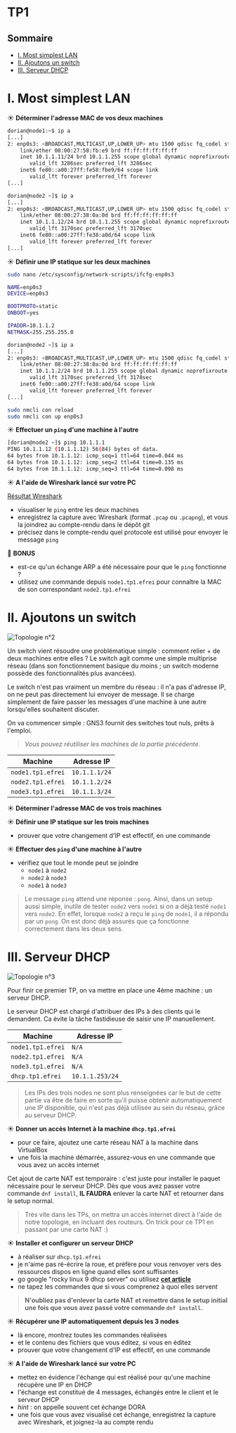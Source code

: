 # TP1

## Sommaire

- [I. Most simplest LAN](#i-most-simplest-lan)
- [II. Ajoutons un switch](#ii-ajoutons-un-switch)
- [III. Serveur DHCP](#iii-serveur-dhcp)


# I. Most simplest LAN


☀️ **Déterminer l'adresse MAC de vos deux machines**

```bash
dorian@node1:~$ ip a
[...]
2: enp0s3: <BROADCAST,MULTICAST,UP,LOWER_UP> mtu 1500 qdisc fq_codel state UP group default qlen 1000
    link/ether 08:00:27:58:fb:e9 brd ff:ff:ff:ff:ff:ff
    inet 10.1.1.11/24 brd 10.1.1.255 scope global dynamic noprefixroute enp0s3
       valid_lft 3286sec preferred_lft 3286sec
    inet6 fe80::a00:27ff:fe58:fbe9/64 scope link 
       valid_lft forever preferred_lft forever
[...]
```

```bash
dorian@node2 ~]$ ip a
[...]
2: enp0s3: <BROADCAST,MULTICAST,UP,LOWER_UP> mtu 1500 qdisc fq_codel state UP group default qlen 1000
    link/ether 08:00:27:38:0a:0d brd ff:ff:ff:ff:ff:ff
    inet 10.1.1.12/24 brd 10.1.1.255 scope global dynamic noprefixroute enp0s3
       valid_lft 3170sec preferred_lft 3170sec
    inet6 fe80::a00:27ff:fe38:a0d/64 scope link 
       valid_lft forever preferred_lft forever
[...]
```

☀️ **Définir une IP statique sur les deux machines**

```bash
sudo nano /etc/sysconfig/network-scripts/ifcfg-enp0s3

NAME=enp0s3
DEVICE=enp0s3

BOOTPROTO=static
ONBOOT=yes

IPADDR=10.1.1.2
NETMASK=255.255.255.0
```
```bash
dorian@node2 ~]$ ip a
[...]
2: enp0s3: <BROADCAST,MULTICAST,UP,LOWER_UP> mtu 1500 qdisc fq_codel state UP group default qlen 1000
    link/ether 08:00:27:38:0a:0d brd ff:ff:ff:ff:ff:ff
    inet 10.1.1.2/24 brd 10.1.1.255 scope global dynamic noprefixroute enp0s3
       valid_lft 3170sec preferred_lft 3170sec
    inet6 fe80::a00:27ff:fe38:a0d/64 scope link 
       valid_lft forever preferred_lft forever
[...]
```
```bash
sudo nmcli con reload
sudo nmcli con up enp0s3
```

☀️ **Effectuer un `ping` d'une machine à l'autre**

```bash
[dorian@node2 ~]$ ping 10.1.1.1
PING 10.1.1.12 (10.1.1.12) 56(84) bytes of data.
64 bytes from 10.1.1.12: icmp_seq=1 ttl=64 time=0.044 ms
64 bytes from 10.1.1.12: icmp_seq=2 ttl=64 time=0.135 ms
64 bytes from 10.1.1.12: icmp_seq=3 ttl=64 time=0.098 ms
```

☀️ **A l'aide de Wireshark lancé sur votre PC**

[Résultat Wireshark](./wireshark/pingtp1.pcapng)


- visualiser le `ping` entre les deux machines
- enregistrez la capture avec Wireshark (format `.pcap` ou `.pcapng`), et vous la joindrez au compte-rendu dans le dépôt git
- précisez dans le compte-rendu quel protocole est utilisé pour envoyer le message `ping`

🌟 **BONUS**

- est-ce qu'un échange ARP a été nécessaire pour que le `ping` fonctionne ?
- utilisez une commande depuis `node1.tp1.efrei` pour connaître la MAC de son correspondant `node2.tp1.efrei`

# II. Ajoutons un switch

![Topologie n°2](./img/topo2.png)

Un switch vient résoudre une problématique simple : comment relier + de deux machines entre elles ? Le switch agit comme une simple multiprise réseau (dans son fonctionnement basique du moins ; un switch moderne possède des fonctionnalités plus avancées).

Le switch n'est pas vraiment un membre du réseau : il n'a pas d'adresse IP, on ne peut pas directement lui envoyer de message. Il se charge simplement de faire passer les messages d'une machine à une autre lorsqu'elles souhaitent discuter.

On va commencer simple : GNS3 fournit des switches tout nuls, prêts à l'emploi.

> *Vous pouvez réutiliser les machines de la partie précédente.*

| Machine           | Adresse IP    |
| ----------------- | ------------- |
| `node1.tp1.efrei` | `10.1.1.1/24` |
| `node2.tp1.efrei` | `10.1.1.2/24` |
| `node3.tp1.efrei` | `10.1.1.3/24` |

☀️ **Déterminer l'adresse MAC de vos trois machines**

☀️ **Définir une IP statique sur les trois machines**

- prouver que votre changement d'IP est effectif, en une commande

☀️ **Effectuer des `ping` d'une machine à l'autre**

- vérifiez que tout le monde peut se joindre
  - `node1` à `node2`
  - `node2` à `node3`
  - `node1` à `node3`

> Le message `ping` attend une réponse : `pong`. Ainsi, dans un setup aussi simple, inutile de tester `node2` vers `node1` si on a déjà testé `node1` vers `node2`. En effet, lorsque `node2` a reçu le `ping` de `node1`, il a répondu par un `pong`. On est donc déjà assurés que ça fonctionne correctement dans les deux sens.

# III. Serveur DHCP

![Topologie n°3](./img/topo3.png)

Pour finir ce premier TP, on va mettre en place une 4ème machine : un serveur DHCP.

Le serveur DHCP est chargé d'attribuer des IPs à des clients qui le demandent. Ca évite la tâche fastidieuse de saisir une IP manuellement.

| Machine           | Adresse IP      |
| ----------------- | --------------- |
| `node1.tp1.efrei` | `N/A`           |
| `node2.tp1.efrei` | `N/A`           |
| `node3.tp1.efrei` | `N/A`           |
| `dhcp.tp1.efrei`  | `10.1.1.253/24` |

> Les IPs des trois nodes ne sont plus renseignées car le but de cette partie va être de faire en sorte qu'il puisse obtenir automatiquement une IP disponible, qui n'est pas déjà utilisée au sein du réseau, grâce au serveur DHCP.

☀️ **Donner un accès Internet à la machine `dhcp.tp1.efrei`**

- pour ce faire, ajoutez une carte réseau NAT à la machine dans VirtualBox
- une fois la machine démarrée, assurez-vous en une commande que vous avez un accès internet

Cet ajout de carte NAT est temporaire : c'est juste pour installer le paquet nécessaire pour le serveur DHCP. Dès que vous avez passer votre commande `dnf install`, **IL FAUDRA** enlever la carte NAT et retourner dans le setup normal.

> Très vite dans les TPs, on mettra un accès internet direct à l'aide de notre topologie, en incluant des routeurs. On trick pour ce TP1 en passant par une carte NAT :)

☀️ **Installer et configurer un serveur DHCP**

- à réaliser sur `dhcp.tp1.efrei`
- je n'aime pas ré-écrire la roue, et préfère pour vous renvoyer vers des ressources dispos en ligne quand elles sont suffisantes
- go google "rocky linux 9 dhcp server" ou utilisez [**cet article**](https://www.server-world.info/en/note?os=Rocky_Linux_8&p=dhcp&f=1)
- ne tapez les commandes que si vous comprenez à quoi elles servent

> **N'oubliez pas d'enlever la carte NAT et remettre dans le setup initial une fois que vous avez passé votre commande `dnf install`.**

☀️ **Récupérer une IP automatiquement depuis les 3 nodes**

- là encore, montrez toutes les commandes réalisées
- et le contenu des fichiers que vous éditez, si vous en éditez
- prouver que votre changement d'IP est effectif, en une commande

☀️ **A l'aide de Wireshark lancé sur votre PC**

- mettez en évidence l'échange qui est réalisé pour qu'une machine récupère une IP en DHCP
- l'échange est constitué de 4 messages, échangés entre le client et le serveur DHCP
- *hint* : on appelle souvent cet échange DORA
- une fois que vous avez visualisé cet échange, enregistrez la capture avec Wireshark, et joignez-la au compte rendu